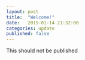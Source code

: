```yaml
---
layout: post
title:  "Welcome!"
date:   2015-01-14 21:32:00
categories: update
published: false
---
```


This should not be published